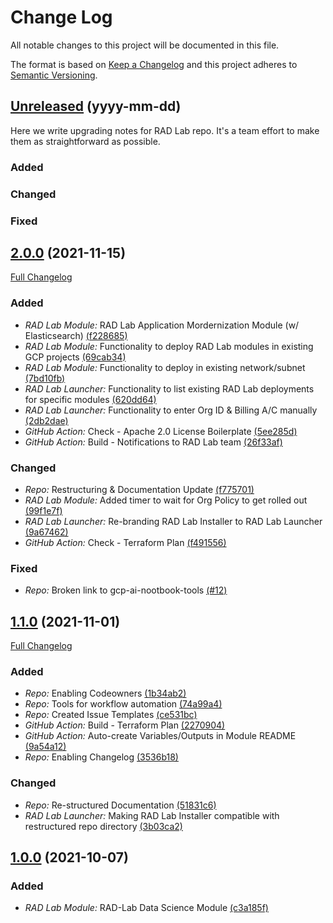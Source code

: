 
# Change Log
All notable changes to this project will be documented in this file.
 
The format is based on [Keep a Changelog](http://keepachangelog.com/)
and this project adheres to [Semantic Versioning](http://semver.org/).
 
## [Unreleased]() (yyyy-mm-dd)
 
Here we write upgrading notes for RAD Lab repo. It's a team effort to make them as straightforward as possible.
 
### Added
 
### Changed
 
### Fixed

## [2.0.0](https://github.com/GoogleCloudPlatform/rad-lab/releases/tag/v2.0.0) (2021-11-15)

[Full Changelog](https://github.com/GoogleCloudPlatform/rad-lab/compare/v1.1.0...v2.0.0)
 
### Added

- _RAD Lab Module:_ RAD Lab Application Mordernization Module (w/ Elasticsearch) [(f228685)](https://github.com/GoogleCloudPlatform/rad-lab/commit/f2286855bceb48bcb42cdacc954b8b0f8afe0d1e)
- _RAD Lab Module:_ Functionality to deploy RAD Lab modules in existing GCP projects [(69cab34)](https://github.com/GoogleCloudPlatform/rad-lab/commit/69cab3449b2a7c4d564b94d8c19e82c2fcc80b4e)
- _RAD Lab Module:_ Functionality to deploy in existing network/subnet [(7bd10fb)](https://github.com/GoogleCloudPlatform/rad-lab/commit/7bd10fbb09646e26e89b82fb5fe5b6ca7cdaa0f5)
- _RAD Lab Launcher:_ Functionality to list existing RAD Lab deployments for specific modules [(620dd64)](https://github.com/GoogleCloudPlatform/rad-lab/commits/620dd64ec7fe6eb8621849b792321b59e78ab0f1)
- _RAD Lab Launcher:_ Functionality to enter Org ID & Billing A/C manually [(2db2dae)](https://github.com/GoogleCloudPlatform/rad-lab/commit/2db2daeac56c24aa910a879f7ecac528d1a97482)
- _GitHub Action:_ Check - Apache 2.0 License Boilerplate [(5ee285d)](https://github.com/GoogleCloudPlatform/rad-lab/commit/5ee285dbee67403a1477ccfcdc3b885d7d95d8b7)
- _GitHub Action:_ Build - Notifications to RAD Lab team [(26f33af)](https://github.com/GoogleCloudPlatform/rad-lab/commit/26f33afdeba91488c72c40988b03a60ae18c156c)

### Changed
- _Repo:_ Restructuring & Documentation Update [(f775701)](https://github.com/GoogleCloudPlatform/rad-lab/commits/f775701d225bd193042975a5aad4e0669ec9596f)
- _RAD Lab Module:_ Added timer to wait for Org Policy to get rolled out [(99f1e7f)](https://github.com/GoogleCloudPlatform/rad-lab/commit/99f1e7f659a98ba22cf45a64052a5bcaf5eae948)
- _RAD Lab Launcher:_ Re-branding RAD Lab Installer to RAD Lab Launcher [(9a67462)](https://github.com/GoogleCloudPlatform/rad-lab/commit/9a67462c45bc162f2a5f226eefbe123a092a6c8c)
- _GitHub Action:_ Check - Terraform Plan [(f491556)](https://github.com/GoogleCloudPlatform/rad-lab/commit/f491556daf38e2b4cfbcf509e2ed0611b40a8d51)

### Fixed
- _Repo:_ Broken link to gcp-ai-nootbook-tools [(#12)](https://github.com/GoogleCloudPlatform/rad-lab/issues/12)


## [1.1.0](https://github.com/GoogleCloudPlatform/rad-lab/releases/tag/v1.1.0) (2021-11-01)

[Full Changelog](https://github.com/GoogleCloudPlatform/rad-lab/compare/v1.0.0...v1.1.0)

### Added
- _Repo:_ Enabling Codeowners [(1b34ab2)](https://github.com/GoogleCloudPlatform/rad-lab/commit/1b34ab2ae7fcccd3db8736aff89cc35c3a0b9b54)
- _Repo:_ Tools for workflow automation [(74a99a4)](https://github.com/GoogleCloudPlatform/rad-lab/commit/74a99a4f20c63e37b94c1da4bf912be51231a94a)
- _Repo:_ Created Issue Templates [(ce531bc)](https://github.com/GoogleCloudPlatform/rad-lab/commit/ce531bc89bff2a2e8baa1247b9259e4e2b1b05d4)
- _GitHub Action:_ Build - Terraform Plan [(2270904)](https://github.com/GoogleCloudPlatform/rad-lab/commit/22709045f91654149c397b352653bc0ba4a0ac38)
- _GitHub Action:_ Auto-create Variables/Outputs in Module README [(9a54a12)](https://github.com/GoogleCloudPlatform/rad-lab/commit/9a54a12e07429cbf93eaa534bd35b8ea7607b6a3)
- _Repo:_ Enabling Changelog [(3536b18)](https://github.com/GoogleCloudPlatform/rad-lab/commit/3536b18806ecd4cdf9e393819454e8154c61c37f)

### Changed
- _Repo:_ Re-structured Documentation [(51831c6)](https://github.com/GoogleCloudPlatform/rad-lab/commit/51831c63ea57b31ed4a7c78872c797cc92bc9692)
- _RAD Lab Launcher:_ Making RAD Lab Installer compatible with restructured repo directory [(3b03ca2)](https://github.com/GoogleCloudPlatform/rad-lab/commit/3b03ca26a756993ce718e001ec4c7d351a5e0955)

 
## [1.0.0](https://github.com/GoogleCloudPlatform/rad-lab/releases/tag/v1.0.0) (2021-10-07)
 
### Added
   
- _RAD Lab Module:_ RAD-Lab Data Science Module [(c3a185f)](https://github.com/GoogleCloudPlatform/rad-lab/commit/c3a185fb33223095822546952071150f2a5bc089)
 
